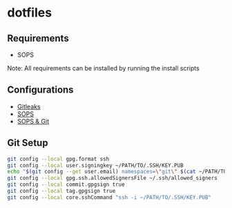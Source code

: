 # dotfiles

## Requirements
- SOPS

Note: All requirements can be installed by running the install scripts

## Configurations
- [Gitleaks](https://github.com/gitleaks/gitleaks)
- [SOPS](https://github.com/getsops/sops?tab=readme-ov-file#212using-sopsyaml-conf-to-select-kms-pgp-and-age-for-new-files)
- [SOPS & Git](https://devops.datenkollektiv.de/using-sops-with-age-and-git-like-a-pro.html)

## Git Setup
```bash
git config --local gpg.format ssh
git config --local user.signingkey ~/PATH/TO/.SSH/KEY.PUB
echo "$(git config --get user.email) namespaces=\"git\" $(cat ~/PATH/TO/.SSH/KEY.PUB)" >> ~/.ssh/allowed_signers
git config --local gpg.ssh.allowedSignersFile ~/.ssh/allowed_signers
git config --local commit.gpgsign true
git config --local tag.gpgsign true
git config --local core.sshCommand "ssh -i ~/PATH/TO/.SSH/KEY.PUB"
```
